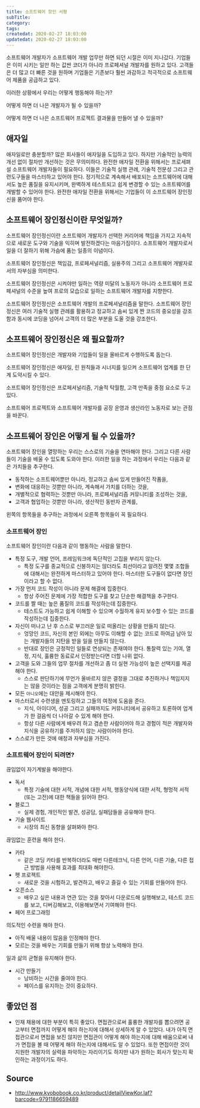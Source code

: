 ```yaml
---
title: 소프트웨어 장인 서평
subTitle:
category:
tags:
createdat: 2020-02-27 18:03:00
updatedat: 2020-02-27 18:03:00
---
```


소프트웨어 개발자가 소프트웨어 개발 업무만 하면 되던 시절은 이미 지나갔다. 기업들은 이미 시키는 일만 하는 값싼 코더가 아니라 프로페셔널 개발자를 원하고 있다. 고객들은 더 많고 더 빠른 것을 원하며 기업들은 기존보다 훨씬 과감하고 적극적으로 소프트웨어 제품을 공급하고 있다.

이러한 상황에서 우리는 어떻게 행동해야 하는가?  

어떻게 하면 더 나은 개발자가 될 수 있을까?  

어떻게 하면 더 나은 소프트웨어 프로젝트 결과물을 만들어 낼 수 있을까?

## 애자일

애자일로만 충분할까? 많은 회사들이 애자일을 도입하고 있다. 하지만 기술적인 능력의 개선 없이 절차만 개선하는 것은 무의미하다. 완전한 애자일 전환을 위해서는 프로세펴설 소프트웨어 개발자들이 필요하다. 이들은 기술적 실행 관례, 기술적 전문성 그리고 관련도구들을 마스터하고 있어야 한다. 정기적으로 계속해서 배포되는 소프트웨어에 대해서도 높은 품질을 유지시키며, 완벽하게 테스트되고 쉽게 변경할 수 있는 소프트웨어를 개발할 수 있어야 한다. 완전한 애자일 전환을 위해서는 기업들이 이 소프트웨어 장인정신을 품어야 한다.

## 소프트웨어 장인정신이란 무엇일까?

소프트웨어 장인정신이란 소프트웨어 개발자가 선택한 커리어에 책임을 가지고 지속적으로 새로운 도구와 기술을 익히며 발전하겠다는 마음가짐이다. 소프트웨어 개발자로서 일을 더 잘하기 위해 가슴에 품는 일종의 이념이다.

소프트웨어 장인정신은 책임감, 프로페셔널리즘, 실용주의 그리고 소프트웨어 개발자로서의 자부심을 의미한다.

소프트웨어 장인정신은 시켜야만 일하는 역량 미달의 노동자가 아니라 소프트웨어 프로페셔널의 수준을 높여 프로의 모습으로 일하는 소프트웨어 개발자를 지향한다.

소프트웨어 장인정신은 소프트웨어 개발의 프로페셔널리즘을 말한다. 소프트웨어 장인정신은 여러 기술적 실행 관례를 활용하고 정교하고 솜씨 있게 짠 코드의 중요성을 강조함과 동시에 코딩을 넘어서 고객의 더 많은 부분을 도울 것을 강조한다.

## 소프트웨어 장인정신은 왜 필요할까?

소프트웨어 장인정신은 개발자와 기업들이 일을 올바르게 수행하도록 돕는다.  

소프트웨어 장인정신은 애자일, 린 원칙들과 시너지를 일으켜 소프트웨어 업계를 한 단계 도약시킬 수 있다.  

소프트웨어 장인정신은 프로페셔널리즘, 기술적 탁월함, 고객 만족을 중점 요소로 두고 있다.  

소프트웨어 프로젝트와 소프트웨어 개발자를 공장 운영과 생산라인 노동자로 보는 관점을 바꾼다.

## 소프트웨어 장인은 어떻게 될 수 있을까?

소프트웨어 장인을 열망하는 우리는 스스로의 기술을 연마해야 한다. 그리고 다른 사람들이 기술을 배울 수 있도록 도와야 한다. 이러한 일을 하는 과정에서 우리는 다음과 같은 가치들을 추구한다.

* 동작하는 소프트웨어뿐만 아니라, 정교하고 솜씨 있게 만들어진 작품을,
* 변화에 대응하는 것뿐만 아니라, 계속해서 가치를 더하는 것을,
* 개별적으로 협력하는 것뿐만 아니라, 프로페셔널리즘 커뮤니티를 조성하는 것을,
* 고객과 협업하는 것뿐만 아니라, 생산적인 동반자 관계를,

왼쪽의 항목들을 추구하는 과정에서 오른쪽 항목들이 꼭 필요하다.

### 소프트웨어 장인

소프트웨어 장인이란 다음과 같이 행동하는 사람을 말한다.

* 특정 도구, 개발 언어, 프레임워크에 독단적인 고집을 부리지 않는다.
  * 특정 도구를 종교적으로 신봉하지는 않더라도 최선이라고 알려진 몇몇 조합들에 대해서는 완전하게 마스터하고 있어야 한다. 마스터한 도구들이 없다면 장인이라고 할 수 없다.
* 가장 먼저 코드 작성이 아니라 문제 해결에 집중한다.
  * 항상 주어진 문제에 가장 적합한 도구를 찾고 단순한 해결책을 추구한다.
* 코드를 짤 때는 높은 품질의 코드를 작성하는데 집중한다.
  * 테스트도 가능하고 쉽게 이해할 수 있으며 수월하게 유지 보수할 수 있는 코드를 작성하는데 집중한다.
* 자신이 떠나고 난 후 스스로 부끄러운 일로 떠올리는 상황을 만들지 않는다.
  * 엉망인 코드, 자신의 본인 외에는 아무도 이해할 수 없는 코드로 하여금 남아 있는 개발자들의 지탄을 받을 일을 만들지 않는다.
  * 반대로 장인은 긍정적인 일들로 연상되는 존재여야 한다. 통찰력 있는 기여, 열정, 지식, 훌륭한 동료로서 인정받는다면 더할 나위 없다.
* 고객을 도와 그들의 업무 절차를 개선하고 좀 더 실현 가능성이 높은 선택지를 제공해야 한다. 
  * 스스로 판단하기에 무언가 올바르지 않은 결정을 그대로 추진하거나 책임지지는 않을 것이라는 점을 고객에게 분명히 밝힌다.
* 모든 `아니오`에는 대안을 제시해야 한다.
* 마스터로서 수련생을 멘토링하고 그들의 여정에 도움을 준다.
  * 지식, 아이디어, 성공 그리고 실패까지도 커뮤니티에서 공유하고 토론하여 업계가 한 걸음씩 더 나아갈 수 있게 해야 한다.
  * 항상 다른 사람에게 배우려 하고 겸손한 사람이어야 하고 경험이 적은 개발자와 지식을 공유하기를 주저하지 않는 사람이어야 한다.
* 스스로가 만든 것에 애정과 자부심을 가진다.

### 소프트웨어 장인이 되려면?

끊임없이 자기계발을 해야한다.
* 독서
  * 특정 기술에 대한 서적, 개념에 대한 서적, 행동양식에 대한 서적, 형멍적 서적(또는 고전)에 대한 책들을 읽어야 한다.
* 블로그
  * 실제 경험, 개인적인 발견, 성공담, 실패담들을 공유해야 한다.
* 기술 웹사이트
  * 시장의 최신 동향을 살펴봐야 한다.

끊임없는 훈련을 해야 한다.
* 카타
  * 같은 코딩 카타를 반복하더라도 매번 다른테크닉, 다른 언어, 다른 기술, 다른 접근 방법을 사용해 효과를 최대화 해야한다.
* 펫 프로젝트
  * 새로운 것을 시험하고, 발견하고, 배우고 즐길 수 있는 기회를 만들어야 한다.
* 오픈소스
  * 배우고 싶은 내용과 연관 있는 것을 찾아서 다운로드해 실행해보고, 테스트 코드를 보고, 디버깅해보고, 이용해보면서 기여해야 한다.
* 페어 프로그래밍

의도적인 수련을 해야 한다.
* 아직 배울 내용이 많음을 인정해야 한다.
* 모르는 것을 배우는 기회를 만들기 위해 항상 노력해야 한다.

일과 삶의 균형을 유지해야 한다.
* 시간 만들기
  * 낭비하는 시간을 줄여야 한다.
  * 페이스를 유지하는 것이 중요하다.

## 좋았던 점

* 인재 채용에 대한 부분이 특히 좋았다. 면접관으로써 훌륭한 개발자를 뽑으려면 공고부터 면접까지 어떻게 해야 하는지에 대해서 상세하게 알 수 있었다. 내가 아직 면접관으로서 면접을 보진 않지만 면접관이 어떻게 해야 하는지에 대해 배움으로써 내가 면접을 볼 때 어떻게 해야 하는지에 대해서도 알 수 있었다. 또한 면접이란 것이 지원한 개발자의 실력을 파악하는 자리이기도 하지만 내가 원하는 회사가 맞는지 확인하는 과정이기도 하다.

## Source

* <http://www.kyobobook.co.kr/product/detailViewKor.laf?barcode=9791186659489>
